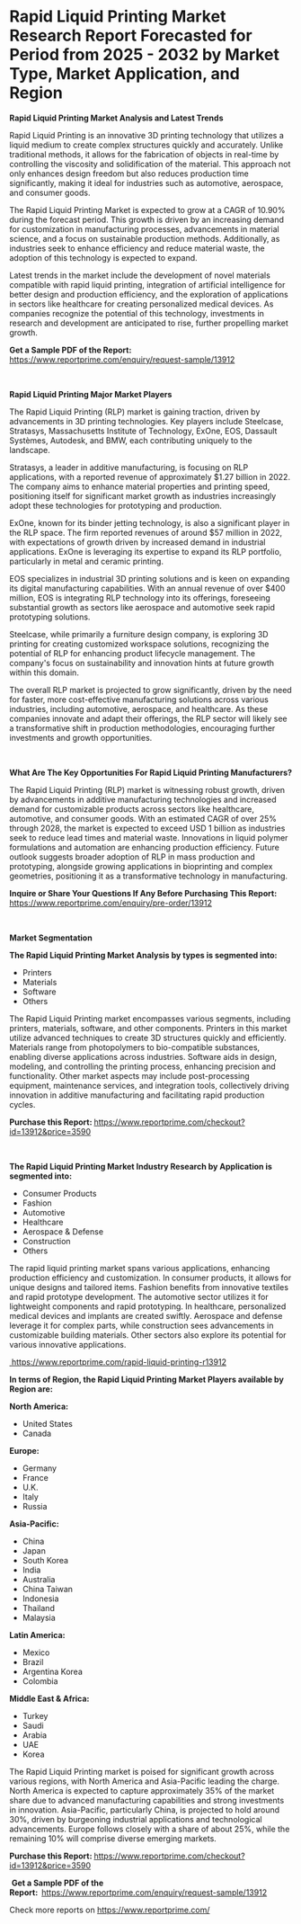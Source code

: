 <p><h1>Rapid Liquid Printing Market Research Report Forecasted for Period from 2025 -  2032 by Market Type, Market Application, and Region</h1></p><p><strong>Rapid Liquid Printing Market Analysis and Latest Trends</strong></p>
<p><p>Rapid Liquid Printing is an innovative 3D printing technology that utilizes a liquid medium to create complex structures quickly and accurately. Unlike traditional methods, it allows for the fabrication of objects in real-time by controlling the viscosity and solidification of the material. This approach not only enhances design freedom but also reduces production time significantly, making it ideal for industries such as automotive, aerospace, and consumer goods.</p><p>The Rapid Liquid Printing Market is expected to grow at a CAGR of 10.90% during the forecast period. This growth is driven by an increasing demand for customization in manufacturing processes, advancements in material science, and a focus on sustainable production methods. Additionally, as industries seek to enhance efficiency and reduce material waste, the adoption of this technology is expected to expand.</p><p>Latest trends in the market include the development of novel materials compatible with rapid liquid printing, integration of artificial intelligence for better design and production efficiency, and the exploration of applications in sectors like healthcare for creating personalized medical devices. As companies recognize the potential of this technology, investments in research and development are anticipated to rise, further propelling market growth.</p></p>
<p><strong>Get a Sample PDF of the Report:&nbsp;</strong> <a href="https://www.reportprime.com/enquiry/request-sample/13912?utm_campaign=2241&utm_medium=2&utm_source=Github&utm_content=ia&utm_term=20032025&utm_id=rapid-liquid-printing">https://www.reportprime.com/enquiry/request-sample/13912</a></p>
<p>&nbsp;</p>
<p><strong>Rapid Liquid Printing Major Market Players</strong></p>
<p><p>The Rapid Liquid Printing (RLP) market is gaining traction, driven by advancements in 3D printing technologies. Key players include Steelcase, Stratasys, Massachusetts Institute of Technology, ExOne, EOS, Dassault Systèmes, Autodesk, and BMW, each contributing uniquely to the landscape.</p><p>Stratasys, a leader in additive manufacturing, is focusing on RLP applications, with a reported revenue of approximately $1.27 billion in 2022. The company aims to enhance material properties and printing speed, positioning itself for significant market growth as industries increasingly adopt these technologies for prototyping and production.</p><p>ExOne, known for its binder jetting technology, is also a significant player in the RLP space. The firm reported revenues of around $57 million in 2022, with expectations of growth driven by increased demand in industrial applications. ExOne is leveraging its expertise to expand its RLP portfolio, particularly in metal and ceramic printing.</p><p>EOS specializes in industrial 3D printing solutions and is keen on expanding its digital manufacturing capabilities. With an annual revenue of over $400 million, EOS is integrating RLP technology into its offerings, foreseeing substantial growth as sectors like aerospace and automotive seek rapid prototyping solutions.</p><p>Steelcase, while primarily a furniture design company, is exploring 3D printing for creating customized workspace solutions, recognizing the potential of RLP for enhancing product lifecycle management. The company's focus on sustainability and innovation hints at future growth within this domain.</p><p>The overall RLP market is projected to grow significantly, driven by the need for faster, more cost-effective manufacturing solutions across various industries, including automotive, aerospace, and healthcare. As these companies innovate and adapt their offerings, the RLP sector will likely see a transformative shift in production methodologies, encouraging further investments and growth opportunities.</p></p>
<p>&nbsp;</p>
<p><strong>What Are The Key Opportunities For Rapid Liquid Printing Manufacturers?</strong></p>
<p><p>The Rapid Liquid Printing (RLP) market is witnessing robust growth, driven by advancements in additive manufacturing technologies and increased demand for customizable products across sectors like healthcare, automotive, and consumer goods. With an estimated CAGR of over 25% through 2028, the market is expected to exceed USD 1 billion as industries seek to reduce lead times and material waste. Innovations in liquid polymer formulations and automation are enhancing production efficiency. Future outlook suggests broader adoption of RLP in mass production and prototyping, alongside growing applications in bioprinting and complex geometries, positioning it as a transformative technology in manufacturing.</p></p>
<p><strong>Inquire or Share Your Questions If Any Before Purchasing This Report:</strong> <a href="https://www.reportprime.com/enquiry/pre-order/13912?utm_campaign=2241&utm_medium=2&utm_source=Github&utm_content=ia&utm_term=20032025&utm_id=rapid-liquid-printing">https://www.reportprime.com/enquiry/pre-order/13912</a></p>
<p>&nbsp;</p>
<p><strong>Market Segmentation</strong></p>
<p><strong>The Rapid Liquid Printing Market Analysis by types is segmented into:</strong></p>
<p><ul><li>Printers</li><li>Materials</li><li>Software</li><li>Others</li></ul></p>
<p><p>The Rapid Liquid Printing market encompasses various segments, including printers, materials, software, and other components. Printers in this market utilize advanced techniques to create 3D structures quickly and efficiently. Materials range from photopolymers to bio-compatible substances, enabling diverse applications across industries. Software aids in design, modeling, and controlling the printing process, enhancing precision and functionality. Other market aspects may include post-processing equipment, maintenance services, and integration tools, collectively driving innovation in additive manufacturing and facilitating rapid production cycles.</p></p>
<p><strong>Purchase this Report:&nbsp;</strong><a href="https://www.reportprime.com/checkout?id=13912&price=3590&utm_campaign=2241&utm_medium=2&utm_source=Github&utm_content=ia&utm_term=20032025&utm_id=rapid-liquid-printing">https://www.reportprime.com/checkout?id=13912&price=3590</a></p>
<p>&nbsp;</p>
<p><strong>The Rapid Liquid Printing Market Industry Research by Application is segmented into:</strong></p>
<p><ul><li>Consumer Products</li><li>Fashion</li><li>Automotive</li><li>Healthcare</li><li>Aerospace & Defense</li><li>Construction</li><li>Others</li></ul></p>
<p><p>The rapid liquid printing market spans various applications, enhancing production efficiency and customization. In consumer products, it allows for unique designs and tailored items. Fashion benefits from innovative textiles and rapid prototype development. The automotive sector utilizes it for lightweight components and rapid prototyping. In healthcare, personalized medical devices and implants are created swiftly. Aerospace and defense leverage it for complex parts, while construction sees advancements in customizable building materials. Other sectors also explore its potential for various innovative applications.</p></p>
<p><a href="https://www.reportprime.com/rapid-liquid-printing-r13912?utm_campaign=2241&utm_medium=2&utm_source=Github&utm_content=ia&utm_term=20032025&utm_id=rapid-liquid-printing">&nbsp;https://www.reportprime.com/rapid-liquid-printing-r13912</a></p>
<p><strong>In terms of Region, the Rapid Liquid Printing Market Players available by Region are:</strong></p>
<p>
    <p> <strong> North America: </strong>
        <ul>
            <li>United States</li>
            <li>Canada</li>
        </ul>
        </p> 
    <p> <strong> Europe: </strong>
        <ul>
            <li>Germany</li>
            <li>France</li>
            <li>U.K.</li>
            <li>Italy</li>
            <li>Russia</li>
        </ul>
        </p> 
    <p> <strong> Asia-Pacific: </strong>
        <ul>
            <li>China</li>
            <li>Japan</li>
            <li>South Korea</li>
            <li>India</li>
            <li>Australia</li>
            <li>China Taiwan</li>
            <li>Indonesia</li>
            <li>Thailand</li>
            <li>Malaysia</li>
        </ul>
        </p> 
    <p> <strong> Latin America: </strong>
        <ul>
            <li>Mexico</li>
            <li>Brazil</li>
            <li>Argentina Korea</li>
            <li>Colombia</li>
        </ul>
        </p> 
    <p> <strong> Middle East & Africa: </strong>
        <ul>
            <li>Turkey</li>
            <li>Saudi</li>
            <li>Arabia</li>
            <li>UAE</li>
            <li>Korea</li>
        </ul>
    </p>
    </p>
<p><p>The Rapid Liquid Printing market is poised for significant growth across various regions, with North America and Asia-Pacific leading the charge. North America is expected to capture approximately 35% of the market share due to advanced manufacturing capabilities and strong investments in innovation. Asia-Pacific, particularly China, is projected to hold around 30%, driven by burgeoning industrial applications and technological advancements. Europe follows closely with a share of about 25%, while the remaining 10% will comprise diverse emerging markets.</p></p>
<p><strong>Purchase this Report: </strong><a href="https://www.reportprime.com/checkout?id=13912&price=3590&utm_campaign=2241&utm_medium=2&utm_source=Github&utm_content=ia&utm_term=20032025&utm_id=rapid-liquid-printing">https://www.reportprime.com/checkout?id=13912&price=3590</a></p>
<p>&nbsp;<strong>Get a Sample PDF of the Report:&nbsp;&nbsp;</strong><a href="https://www.reportprime.com/enquiry/request-sample/13912?utm_campaign=2241&utm_medium=2&utm_source=Github&utm_content=ia&utm_term=20032025&utm_id=rapid-liquid-printing">https://www.reportprime.com/enquiry/request-sample/13912</a></p>
<p><strong></strong></p>
<p>Check more reports on <a href="https://www.reportprime.com/?utm_campaign=2241&utm_medium=2&utm_source=Github&utm_content=ia&utm_term=20032025&utm_id=rapid-liquid-printing">https://www.reportprime.com/</a></p>